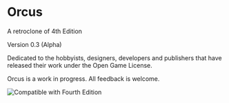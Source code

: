 # Orcus
A retroclone of 4th Edition

Version 0.3 (Alpha)



Dedicated to the hobbyists, designers, developers and publishers that have released their work under the Open Game License.

Orcus is a work in progress. All feedback is welcome. 

![Compatible with Fourth Edition](https://github.com/Sanglorian/orcus/raw/main/Compatible%20with%20Fourth%20Edition.png)
